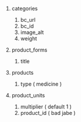 1. categories
   1. bc_url
   2. bc_id
   3. image_alt
   4. weight

2. product_forms
   1. title

3. products
   1. type ( medicine )

4. product_units
   1. multiplier ( default 1 )
   2. product_id ( bad jabe )
